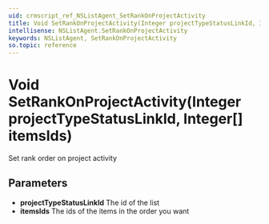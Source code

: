 ```yaml
---
uid: crmscript_ref_NSListAgent_SetRankOnProjectActivity
title: Void SetRankOnProjectActivity(Integer projectTypeStatusLinkId, Integer[] itemsIds)
intellisense: NSListAgent.SetRankOnProjectActivity
keywords: NSListAgent, SetRankOnProjectActivity
so.topic: reference
---
```


# Void SetRankOnProjectActivity(Integer projectTypeStatusLinkId, Integer[] itemsIds)

Set rank order on project activity

## Parameters

* **projectTypeStatusLinkId** The id of the list
* **itemsIds** The ids of the items in the order you want
